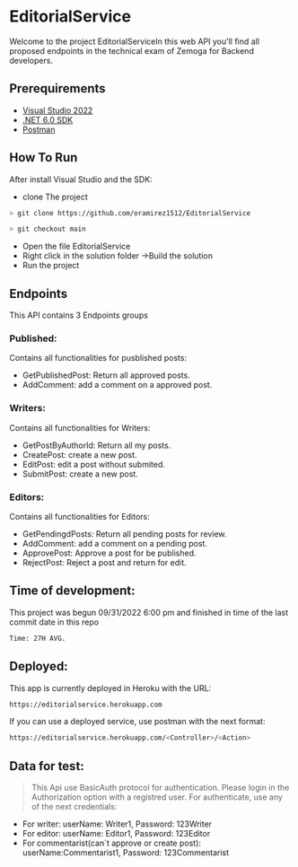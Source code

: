 # EditorialService

Welcome to the project EditorialServiceIn this web API you'll find all proposed endpoints
in the technical exam of Zemoga for Backend developers. 

## Prerequirements

- [Visual Studio 2022](https://visualstudio.microsoft.com/es/vs/community/)
- [.NET 6.0 SDK](https://dotnet.microsoft.com/en-us/download/dotnet/6.0)
- [Postman](https://www.postman.com/)

## How To Run
After install Visual Studio and the SDK:
- clone The project
```bash
> git clone https://github.com/oramirez1512/EditorialService
```
```bash
> git checkout main
```
- Open the file EditorialService
- Right click in the solution folder ->Build the solution
- Run the project

## Endpoints
This API contains 3 Endpoints groups  
### Published:
 Contains all functionalities for pusblished posts:
- GetPublishedPost: Return all approved posts.
- AddComment: add a comment on a approved post.
### Writers:
 Contains all functionalities for Writers:
- GetPostByAuthorId: Return all my posts.
- CreatePost: create a new post.
- EditPost: edit a post without submited.
- SubmitPost: create a new post.
### Editors:
 Contains all functionalities for Editors:
- GetPendingdPosts: Return all pending posts for review.
- AddComment: add a comment on a pending post.
- ApprovePost: Approve a post for be published.
- RejectPost: Reject a post and return for edit.

## Time of development:
This project was begun 09/31/2022 6:00 pm and finished in time of the last commit date in this repo
```bash
Time: 27H AVG.
```
## Deployed:
This app is currently deployed in Heroku with the URL:
```bash
https://editorialservice.herokuapp.com
```
If you can use a deployed service, use postman with the next format:
```bash
https://editorialservice.herokuapp.com/<Controller>/<Action>
```
## Data for test:
> This Api use BasicAuth protocol for authentication.
> Please login in the Authorization option with a registred user. 
> For authenticate, use any of the next credentials:
- For writer: userName: Writer1, Password: 123Writer
- For editor: userName: Editor1, Password: 123Editor
- For commentarist(can´t approve or create post): userName:Commentarist1, Password: 123Commentarist
 